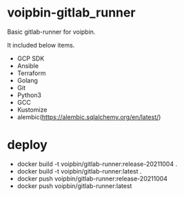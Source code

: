 # voipbin-gitlab_runner
Basic gitlab-runner for voipbin.

It included below items.
* GCP SDK
* Ansible
* Terraform
* Golang
* Git
* Python3
* GCC
* Kustomize
* alembic(https://alembic.sqlalchemy.org/en/latest/)

# deploy

* docker build -t voipbin/gitlab-runner:release-20211004 .
* docker build -t voipbin/gitlab-runner:latest .
* docker push voipbin/gitlab-runner:release-20211004
* docker push voipbin/gitlab-runner:latest
